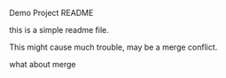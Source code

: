 Demo Project README

this is a simple readme file.

This might cause much trouble, may be a merge conflict.

what about merge
